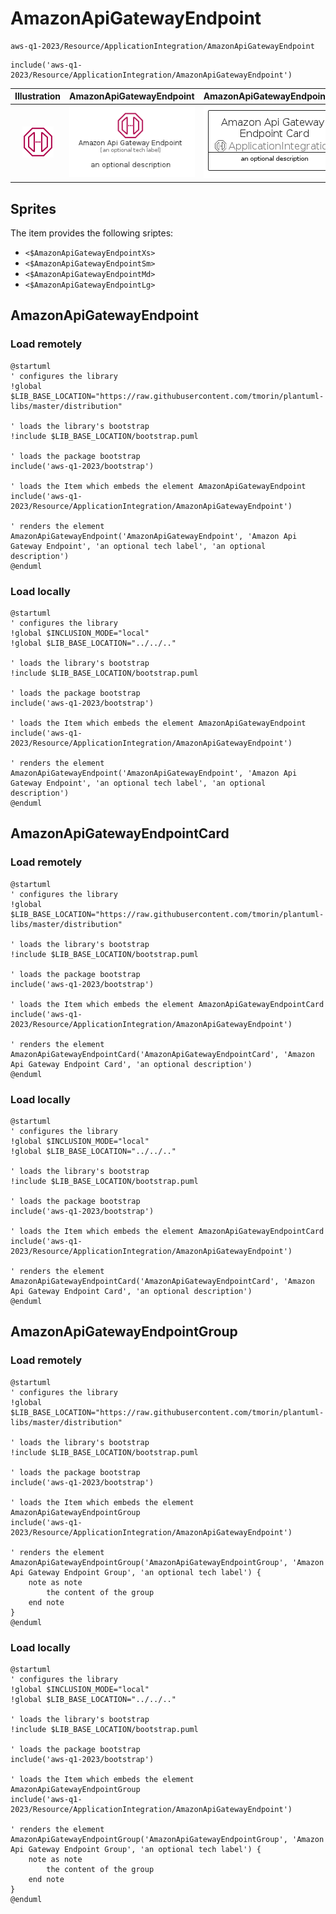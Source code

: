 # AmazonApiGatewayEndpoint


```text
aws-q1-2023/Resource/ApplicationIntegration/AmazonApiGatewayEndpoint
```

```text
include('aws-q1-2023/Resource/ApplicationIntegration/AmazonApiGatewayEndpoint')
```



| Illustration | AmazonApiGatewayEndpoint | AmazonApiGatewayEndpointCard | AmazonApiGatewayEndpointGroup |
| :---: | :---: | :---: | :---: |
| ![illustration for Illustration](../../../aws-q1-2023/Resource/ApplicationIntegration/AmazonApiGatewayEndpoint.png) | ![illustration for AmazonApiGatewayEndpoint](../../../aws-q1-2023/Resource/ApplicationIntegration/AmazonApiGatewayEndpoint.Local.png) | ![illustration for AmazonApiGatewayEndpointCard](../../../aws-q1-2023/Resource/ApplicationIntegration/AmazonApiGatewayEndpointCard.Local.png) | ![illustration for AmazonApiGatewayEndpointGroup](../../../aws-q1-2023/Resource/ApplicationIntegration/AmazonApiGatewayEndpointGroup.Local.png) |



## Sprites
The item provides the following sriptes:

- `<$AmazonApiGatewayEndpointXs>`
- `<$AmazonApiGatewayEndpointSm>`
- `<$AmazonApiGatewayEndpointMd>`
- `<$AmazonApiGatewayEndpointLg>`





## AmazonApiGatewayEndpoint

### Load remotely
```plantuml
@startuml
' configures the library
!global $LIB_BASE_LOCATION="https://raw.githubusercontent.com/tmorin/plantuml-libs/master/distribution"

' loads the library's bootstrap
!include $LIB_BASE_LOCATION/bootstrap.puml

' loads the package bootstrap
include('aws-q1-2023/bootstrap')

' loads the Item which embeds the element AmazonApiGatewayEndpoint
include('aws-q1-2023/Resource/ApplicationIntegration/AmazonApiGatewayEndpoint')

' renders the element
AmazonApiGatewayEndpoint('AmazonApiGatewayEndpoint', 'Amazon Api Gateway Endpoint', 'an optional tech label', 'an optional description')
@enduml
```

### Load locally
```plantuml
@startuml
' configures the library
!global $INCLUSION_MODE="local"
!global $LIB_BASE_LOCATION="../../.."

' loads the library's bootstrap
!include $LIB_BASE_LOCATION/bootstrap.puml

' loads the package bootstrap
include('aws-q1-2023/bootstrap')

' loads the Item which embeds the element AmazonApiGatewayEndpoint
include('aws-q1-2023/Resource/ApplicationIntegration/AmazonApiGatewayEndpoint')

' renders the element
AmazonApiGatewayEndpoint('AmazonApiGatewayEndpoint', 'Amazon Api Gateway Endpoint', 'an optional tech label', 'an optional description')
@enduml
```

## AmazonApiGatewayEndpointCard

### Load remotely
```plantuml
@startuml
' configures the library
!global $LIB_BASE_LOCATION="https://raw.githubusercontent.com/tmorin/plantuml-libs/master/distribution"

' loads the library's bootstrap
!include $LIB_BASE_LOCATION/bootstrap.puml

' loads the package bootstrap
include('aws-q1-2023/bootstrap')

' loads the Item which embeds the element AmazonApiGatewayEndpointCard
include('aws-q1-2023/Resource/ApplicationIntegration/AmazonApiGatewayEndpoint')

' renders the element
AmazonApiGatewayEndpointCard('AmazonApiGatewayEndpointCard', 'Amazon Api Gateway Endpoint Card', 'an optional description')
@enduml
```

### Load locally
```plantuml
@startuml
' configures the library
!global $INCLUSION_MODE="local"
!global $LIB_BASE_LOCATION="../../.."

' loads the library's bootstrap
!include $LIB_BASE_LOCATION/bootstrap.puml

' loads the package bootstrap
include('aws-q1-2023/bootstrap')

' loads the Item which embeds the element AmazonApiGatewayEndpointCard
include('aws-q1-2023/Resource/ApplicationIntegration/AmazonApiGatewayEndpoint')

' renders the element
AmazonApiGatewayEndpointCard('AmazonApiGatewayEndpointCard', 'Amazon Api Gateway Endpoint Card', 'an optional description')
@enduml
```

## AmazonApiGatewayEndpointGroup

### Load remotely
```plantuml
@startuml
' configures the library
!global $LIB_BASE_LOCATION="https://raw.githubusercontent.com/tmorin/plantuml-libs/master/distribution"

' loads the library's bootstrap
!include $LIB_BASE_LOCATION/bootstrap.puml

' loads the package bootstrap
include('aws-q1-2023/bootstrap')

' loads the Item which embeds the element AmazonApiGatewayEndpointGroup
include('aws-q1-2023/Resource/ApplicationIntegration/AmazonApiGatewayEndpoint')

' renders the element
AmazonApiGatewayEndpointGroup('AmazonApiGatewayEndpointGroup', 'Amazon Api Gateway Endpoint Group', 'an optional tech label') {
    note as note
        the content of the group
    end note
}
@enduml
```

### Load locally
```plantuml
@startuml
' configures the library
!global $INCLUSION_MODE="local"
!global $LIB_BASE_LOCATION="../../.."

' loads the library's bootstrap
!include $LIB_BASE_LOCATION/bootstrap.puml

' loads the package bootstrap
include('aws-q1-2023/bootstrap')

' loads the Item which embeds the element AmazonApiGatewayEndpointGroup
include('aws-q1-2023/Resource/ApplicationIntegration/AmazonApiGatewayEndpoint')

' renders the element
AmazonApiGatewayEndpointGroup('AmazonApiGatewayEndpointGroup', 'Amazon Api Gateway Endpoint Group', 'an optional tech label') {
    note as note
        the content of the group
    end note
}
@enduml
```

